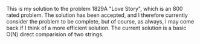 This is my solution to the problem 1829A "Love Story", which is an 800 rated problem. The solution has been accepted, and I therefore currently consider the problem to be complete, but of course, as always, I may come back if I think of a more efficient solution. The current solution is a basic O(N) direct comparision of two strings.